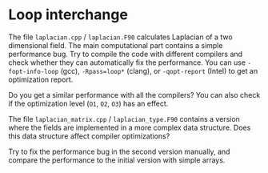 # Loop interchange

The file `laplacian.cpp` / `laplacian.F90` calculates Laplacian of a two
dimensional field. The main computational part contains a simple performance
bug. Try to compile the code with different compilers and check whether they
can automatically fix the performance. You can use `-fopt-info-loop` (gcc),
`-Rpass=loop*` (clang), or `-qopt-report` (Intel) to get an optimization
report.

Do you get a similar performance with all the compilers? You can also check
if the optimization level (`O1`, `O2`, `O3`) has an effect.

The file `laplacian_matrix.cpp` / `laplacian_type.F90` contains a version
where the fields are implemented in a more complex data structure. Does this
data structure affect compiler optimizations?

Try to fix the performance bug in the second version manually, and compare
the performance to the initial version with simple arrays.
